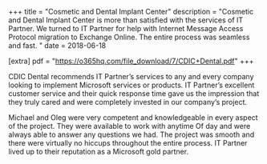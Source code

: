 +++
title = "Cosmetic and Dental Implant Center"
description = "Cosmetic and Dental Implant Center is more than satisfied with the services of IT Partner. We turned to IT Partner for help with Internet Message Access Protocol migration to Exchange Online. The entire process was seamless and fast. "
date = 2018-06-18

[extra]
pdf = "https://o365hq.com/file_download/7/CDIC+Dental.pdf"
+++

CDIC Dental recommends IT Partner&#8217;s services to any and every company looking to implement Microsoft services or products. IT Partner&#8217;s excellent customer service and their quick response time gave us the impression that they truly cared and were completely invested in our company&#8217;s project.

Michael and Oleg were very competent and knowledgeable in every aspect of the project. They were available to work with anytime Of day and were always able to answer any questions we had. The project was smooth and there were virtually no hiccups throughout the entire process. IT Partner lived up to their reputation as a Microsoft gold partner.